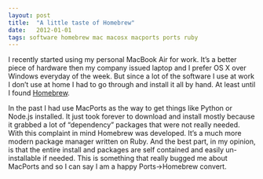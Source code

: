 ```yaml
---
layout: post
title:  "A little taste of Homebrew"
date:   2012-01-01
tags: software homebrew mac macosx macports ports ruby
---
```

I recently started using my personal MacBook Air for work. It’s a better piece of hardware then my company issued laptop and I prefer OS X over Windows everyday of the week. But since a lot of the software I use at work I don’t use at home I had to go through and install it all by hand. At least until I found [Homebrew](https://brew.sh).

In the past I had use MacPorts as the way to get things like Python or Node.js installed. It just took forever to download and install mostly because it grabbed a lot of “dependency” packages that were not really needed. With this complaint in mind Homebrew was developed. It’s a much more modern package manager written on Ruby. And the best part, in my opinion, is that the entire install and packages are self contained and easily un-installable if needed. This is something that really bugged me about MacPorts and so I can say I am a happy Ports->Homebrew convert.